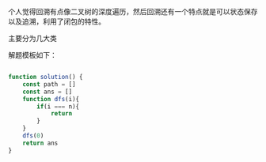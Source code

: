 个人觉得回溯有点像二叉树的深度遍历，然后回溯还有一个特点就是可以状态保存以及追溯，利用了闭包的特性。

主要分为几大类


解题模板如下：

```javascript

function solution() {
    const path = []
    const ans = []
    function dfs(i){
        if(i === n){
            return
        }
    }
    dfs(0)
    return ans
}

```